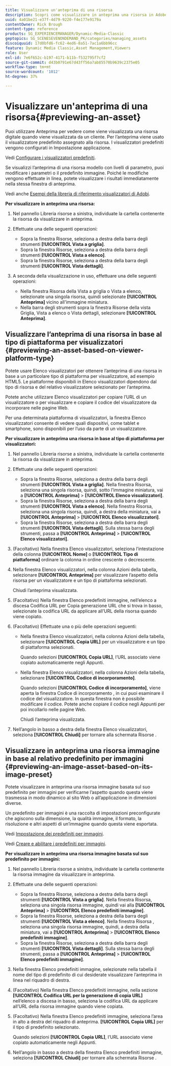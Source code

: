 ```yaml
---
title: Visualizzare un'anteprima di una risorsa
description: Scopri come visualizzare in anteprima una risorsa in Adobe Dynamic Media Classic.
uuid: 4a01be21-e37f-4d79-9220-f4e177e9179a
contentOwner: Rick Brough
content-type: reference
products: SG_EXPERIENCEMANAGER/Dynamic-Media-Classic
geptopics: SG_SCENESEVENONDEMAND_PK/categories/managing_assets
discoiquuid: 17d0bfd6-fc62-4ed6-8a51-7ac1a6bb96cc
feature: Dynamic Media Classic,Asset Management,Viewers
role: User
exl-id: 7e6f652c-b197-4171-b11b-f532795f7cf2
source-git-commit: d43b0791e67d43ff56a7ab85570b9639c2375e05
workflow-type: tm+mt
source-wordcount: '1012'
ht-degree: 37%

---
```


# Visualizzare un&#39;anteprima di una risorsa{#previewing-an-asset}

Puoi utilizzare Anteprima per vedere come viene visualizzata una risorsa digitale quando viene visualizzata da un cliente. Per l’anteprima viene usato il visualizzatore predefinito assegnato alla risorsa. I visualizzatori predefiniti vengono configurati in Impostazione applicazione.

Vedi [Configurare i visualizzatori predefiniti](application-setup.md#configuring_default_viewers).

Se visualizzi l’anteprima di una risorsa modello con livelli di parametro, puoi modificare i parametri o il predefinito immagine. Poiché le modifiche vengono effettuate in linea, potete visualizzare i risultati immediatamente nella stessa finestra di anteprima.

Vedi anche [Esempi della libreria di riferimento visualizzatori di Adobi](https://landing.adobe.com/en/na/dynamic-media/ctir-2755/live-demos.html).

**Per visualizzare in anteprima una risorsa:**

1. Nel pannello Libreria risorse a sinistra, individuate la cartella contenente la risorsa da visualizzare in anteprima.
1. Effettuate una delle seguenti operazioni:

   * Sopra la finestra Risorse, seleziona a destra della barra degli strumenti **[!UICONTROL Vista a griglia]**.
   * Sopra la finestra Risorse, seleziona a destra della barra degli strumenti **[!UICONTROL Vista a elenco]**.
   * Sopra la finestra Risorse, seleziona a destra della barra degli strumenti **[!UICONTROL Vista dettagli]**.

1. A seconda della visualizzazione in uso, effettuare una delle seguenti operazioni:

   * Nella finestra Risorsa della Vista a griglia o Vista a elenco, selezionate una singola risorsa, quindi selezionate **[!UICONTROL Anteprima]** vicino all&#39;immagine miniatura.
   * Nella barra degli strumenti sopra la finestra Risorse della vista Griglia, Vista a elenco o Vista dettagli, selezionare **[!UICONTROL Anteprima]**.

## Visualizzare l’anteprima di una risorsa in base al tipo di piattaforma per visualizzatori {#previewing-an-asset-based-on-viewer-platform-type}

Potete usare Elenco visualizzatori per ottenere l’anteprima di una risorsa in base a un particolare tipo di piattaforma per visualizzatore, ad esempio HTML5. Le piattaforme disponibili in Elenco visualizzatori dipendono dal tipo di risorsa e del relativo visualizzatore selezionato per l’anteprima.

Potete anche utilizzare Elenco visualizzatori per copiare l’URL di un visualizzatore o per visualizzare e copiare il codice del visualizzatore da incorporare nelle pagine Web.

Per una determinata piattaforma di visualizzatori, la finestra Elenco visualizzatori consente di vedere quali dispositivi, come tablet e smartphone, sono disponibili per l’uso da parte di un visualizzatore.

**Per visualizzare in anteprima una risorsa in base al tipo di piattaforma per visualizzatori:**

1. Nel pannello Libreria risorse a sinistra, individuate la cartella contenente la risorsa da visualizzare in anteprima.
1. Effettuate una delle seguenti operazioni:

   * Sopra la finestra Risorse, seleziona a destra della barra degli strumenti **[!UICONTROL Vista a griglia]**. Nella finestra Risorsa, seleziona una singola risorsa, quindi, sotto l’immagine miniatura, vai a **[!UICONTROL Anteprima]** > **[!UICONTROL Elenco visualizzatori]**.
   * Sopra la finestra Risorse, seleziona a destra della barra degli strumenti **[!UICONTROL Vista a elenco]**. Nella finestra Risorsa, seleziona una singola risorsa, quindi, a destra della miniatura, vai a **[!UICONTROL Anteprima]** > **[!UICONTROL Elenco visualizzatori]**.
   * Sopra la finestra Risorse, seleziona a destra della barra degli strumenti **[!UICONTROL Vista dettagli]**. Sulla stessa barra degli strumenti, passa a **[!UICONTROL Anteprima]** > **[!UICONTROL Elenco visualizzatori]**.

1. (Facoltativo) Nella finestra Elenco visualizzatori, seleziona l’intestazione della colonna **[!UICONTROL Nome]** o **[!UICONTROL Tipo di piattaforma]** ordinare la colonna in ordine crescente o decrescente.
1. Nella finestra Elenco visualizzatori, nella colonna Azioni della tabella, selezionare **[!UICONTROL Anteprima]** per visualizzare l’aspetto della risorsa per un visualizzatore e un tipo di piattaforma selezionati.

   Chiudi l’anteprima visualizzata.

1. (Facoltativo) Nella finestra Elenco predefiniti immagine, nell’elenco a discesa Codifica URL per Copia generazione URL che si trova in basso, selezionate la codifica URL da applicare all’URL della risorsa quando viene copiato.
1. (Facoltativo) Effettuate una o più delle operazioni seguenti:

   * Nella finestra Elenco visualizzatori, nella colonna Azioni della tabella, selezionare **[!UICONTROL Copia URL]** per un visualizzatore e un tipo di piattaforma selezionati.

      Quando selezioni **[!UICONTROL Copia URL]**, l’URL associato viene copiato automaticamente negli Appunti.

   * Nella finestra Elenco visualizzatori, nella colonna Azioni della tabella, selezionare **[!UICONTROL Codice di incorporamento]**.

      Quando selezioni **[!UICONTROL Codice di incorporamento]**, viene aperta la finestra Codice di incorporamento , in cui puoi esaminare il codice del visualizzatore. In questa finestra non è possibile modificare il codice. Potete anche copiare il codice negli Appunti per poi incollarlo nelle pagine Web.

      Chiudi l’anteprima visualizzata.

1. Nell’angolo in basso a destra della finestra Elenco visualizzatori, seleziona **[!UICONTROL Chiudi]** per tornare alla schermata Risorse .

## Visualizzare in anteprima una risorsa immagine in base al relativo predefinito per immagini {#previewing-an-image-asset-based-on-its-image-preset}

Potete visualizzare in anteprima una risorsa immagine basata sul suo predefinito per immagini per verificarne l’aspetto quando questa viene trasmessa in modo dinamico al sito Web o all’applicazione in dimensioni diverse.

Un predefinito per immagini è una raccolta di impostazioni preconfigurate che agiscono sulla dimensione, la qualità immagine, il formato, la risoluzione e altri aspetti di un’immagine quando questa viene esportata. 

Vedi [Impostazione dei predefiniti per immagini](setting-image-presets.md#setting_up_image_presets).

Vedi [Creare e abilitare i predefiniti per immagini](creating-enabling-image-presets.md#creating_and_enabling_image_presets).

**Per visualizzare in anteprima una risorsa immagine basata sul suo predefinito per immagini:**

1. Nel pannello Libreria risorse a sinistra, individuate la cartella contenente la risorsa immagine da visualizzare in anteprima.
1. Effettuate una delle seguenti operazioni:

   * Sopra la finestra Risorse, seleziona a destra della barra degli strumenti **[!UICONTROL Vista a griglia]**. Nella finestra Risorsa, seleziona una singola risorsa immagine, quindi vai alla **[!UICONTROL Anteprima]** > **[!UICONTROL Elenco predefiniti immagine]**.
   * Sopra la finestra Risorse, seleziona a destra della barra degli strumenti **[!UICONTROL Vista a elenco]**. Nella finestra Risorsa , seleziona una singola risorsa immagine, quindi, a destra della miniatura, vai a **[!UICONTROL Anteprima]** > **[!UICONTROL Elenco predefiniti immagine]**.
   * Sopra la finestra Risorse, seleziona a destra della barra degli strumenti **[!UICONTROL Vista dettagli]**. Sulla stessa barra degli strumenti, passa a **[!UICONTROL Anteprima]** > **[!UICONTROL Elenco predefiniti immagine]**.

1. Nella finestra Elenco predefiniti immagine, selezionate nella tabella il nome del tipo di predefinito di cui desiderate visualizzare l’anteprima in linea nel riquadro di destra.
1. (Facoltativo) Nella finestra Elenco predefiniti immagine, nella sezione **[!UICONTROL Codifica URL per la generazione di copia URL]** nell’elenco a discesa in basso, seleziona la codifica URL da applicare all’URL della risorsa immagine quando viene copiata.
1. (Facoltativo) Nella finestra Elenco predefiniti immagine, seleziona l’area in alto a destra del riquadro di anteprima. **[!UICONTROL Copia URL]** per il tipo di predefinito selezionato.

   Quando selezioni **[!UICONTROL Copia URL]**, l’URL associato viene copiato automaticamente negli Appunti.

1. Nell’angolo in basso a destra della finestra Elenco predefiniti immagine, seleziona **[!UICONTROL Chiudi]** per tornare alla schermata Risorse .
